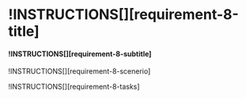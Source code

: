 # !INSTRUCTIONS[][requirement-8-title]

#### !INSTRUCTIONS[][requirement-8-subtitle]

!INSTRUCTIONS[][requirement-8-scenerio]

!INSTRUCTIONS[][requirement-8-tasks]